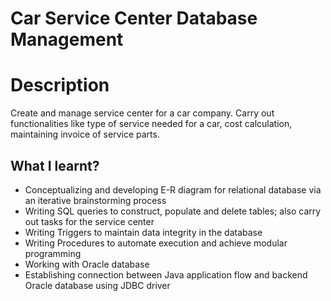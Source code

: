 
# Car Service Center Database Management

# Description

Create and manage service center for a car company. Carry out functionalities like type of service needed for a car, cost calculation, maintaining invoice of service parts.


## What I learnt?
- Conceptualizing and developing E-R diagram for relational database via an iterative brainstorming process
- Writing SQL queries to construct, populate and delete tables; also carry out tasks for the service center
- Writing Triggers to maintain data integrity in the database 
- Writing Procedures to automate execution and achieve modular programming
- Working with Oracle database
- Establishing connection between Java application flow and backend Oracle database using JDBC driver
